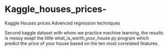 # Kaggle_houses_prices-
Kaggle Houses prices  Advenced regression techniques

Second kaggle dataset with whom we practice machine learning, the results is messy exept the little what_is_worth_your_house.py program
which predict the price of your house based on the ten most correlated features.
